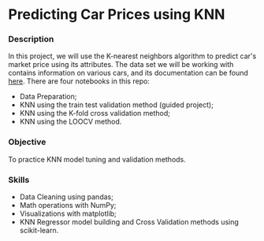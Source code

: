 # Predicting Car Prices using KNN


### Description
In this project, we will use the K-nearest neighbors algorithm to predict car's market price using its attributes. The data set we will be working with contains information on various cars, and its documentation can be found [here](https://archive.ics.uci.edu/ml/datasets/automobile). There are four notebooks in this repo:
- Data Preparation;
- KNN using the train test validation method (guided project);
- KNN using the K-fold cross validation method;
- KNN using the LOOCV method.

### Objective
To practice KNN model tuning and validation methods.

### Skills
- Data Cleaning using pandas;
- Math operations with NumPy;
- Visualizations with matplotlib;
- KNN Regressor model building and Cross Validation methods using scikit-learn.


